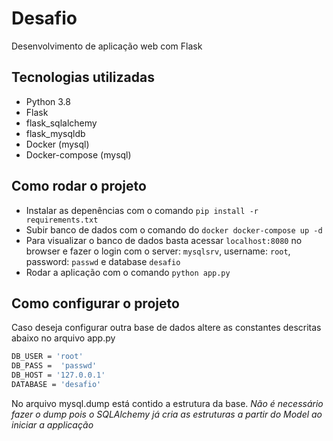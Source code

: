 # Desafio

Desenvolvimento de aplicação web com Flask

## Tecnologias utilizadas

- Python 3.8
- Flask
- flask_sqlalchemy
- flask_mysqldb
- Docker (mysql)
- Docker-compose (mysql)

## Como rodar o projeto

- Instalar as depenências com o comando `pip install -r requirements.txt`
- Subir banco de dados com o comando do `docker docker-compose up -d`
- Para visualizar o banco de dados basta acessar `localhost:8080` no browser e fazer o login com o server: `mysqlsrv`, username: `root`, password: `passwd` e database `desafio`
- Rodar a aplicação com o comando `python app.py`

## Como configurar o projeto

Caso deseja configurar outra base de dados altere as constantes descritas abaixo no arquivo app.py

``` sh
DB_USER = 'root'
DB_PASS =  'passwd' 
DB_HOST = '127.0.0.1'
DATABASE = 'desafio'
``` 
No arquivo mysql.dump está contido a estrutura da base.
*Não é necessário fazer o dump pois o SQLAlchemy já cria as estruturas a partir do Model ao iniciar a applicação*